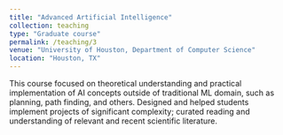 ```yaml
---
title: "Advanced Artificial Intelligence"
collection: teaching
type: "Graduate course"
permalink: /teaching/3
venue: "University of Houston, Department of Computer Science"
location: "Houston, TX"
---
```


This course focused on theoretical understanding and practical implementation of AI concepts outside of traditional ML domain, such as planning, path finding, and others. Designed and helped students implement projects of significant complexity; curated reading and understanding of relevant and recent scientific literature.
